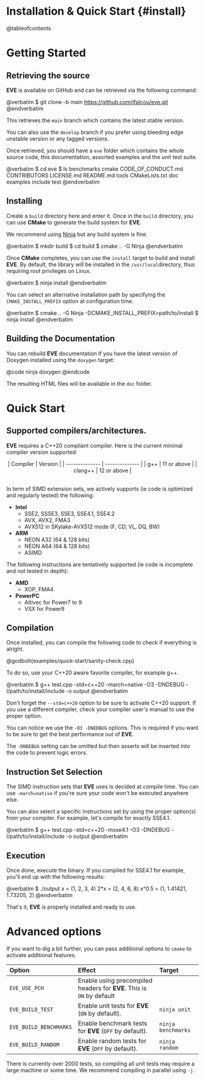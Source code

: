 Installation & Quick Start {#install}
==========================

@tableofcontents

# Getting Started

## Retrieving the source

**EVE** is available on GitHub and can be retrieved via the following command:
<br/>

@verbatim
$ git clone -b main https://github.com/jfalcou/eve.git
@endverbatim

This retrieves the `main` branch which contains the latest stable version.

You can also use the `develop` branch if you prefer using bleeding edge unstable version or any tagged versions.

Once retrieved, you should have a `eve` folder which contains the whole source code, this documentation, assorted examples and the unit test suite.

@verbatim
$ cd eve
$ ls
  benchmarks  cmake  CODE_OF_CONDUCT.md  CONTRIBUTORS  LICENSE.md
  README.md   tools  CMakeLists.txt      doc           examples
  include     test
@endverbatim

## Installing

Create a `build` directory here and enter it. Once in the `build` directory, you can use  **CMake** to generate the build system for **EVE**.

We recommend using [Ninja](https://ninja-build.org/) but any build system
is fine.

@verbatim
$ mkdir build
$ cd build
$ cmake .. -G Ninja
@endverbatim

Once **CMake** completes, you can use the `install` target to build and install **EVE**. By default, the library will be installed in the `/usr/local`directory, thus requiring root privileges on Linux.

@verbatim
$ ninja install
@endverbatim

You can select an alternative installation path by specifying the `CMAKE_INSTALL_PREFIX` option at configuration time.

@verbatim
$ cmake .. -G Ninja -DCMAKE_INSTALL_PREFIX=path/to/install
$ ninja install
@endverbatim

## Building the Documentation
You can rebuild **EVE** documentation if you have the latest version of Doxygen installed using the `doxygen` target:
<br/>

@code
ninja doxygen
@endcode

The resulting HTML files will be available in the `doc` folder.

# Quick Start

## Supported compilers/architectures.

**EVE** requires a C++20 compliant compiler. Here is the current minimal compiler version supported:

<center>
| Compiler       | Version        |
| -------------- | -------------- |
| g++            | 11  or above   |
| clang++        | 12  or above   |
</center>
<br/>

In term of SIMD extension sets, we actively supports (ie code is optimized and regularly tested) the following:

  - **Intel**
    - SSE2, SSSE3, SSE3, SSE4.1, SSE4.2
    - AVX, AVX2, FMA3
    - AVX512 in SKylake-AVX512 mode (F, CD, VL, DQ, BW)
  - **ARM**
    - NEON A32 (64 & 128 bits)
    - NEON A64 (64 & 128 bits)
    - ASIMD

The following instructions are tentatively supported (ie code is incomplete and not tested in depth):

- **AMD**
  - XOP, FMA4
- **PowerPC**
  - Altivec for Power7 to 9
  - VSX for Power9

## Compilation

Once installed, you can compile the following code to check if everything is alright.

@godbolt{examples/quick-start/sanity-check.cpp}

To do so, use your C++20 aware favorite compiler, for example g++.

@verbatim
$ g++ test.cpp -std=c++20  -march=native -O3 -DNDEBUG -I/path/to/install/include -o output
@endverbatim

Don't forget the `--std=c++20` option to be sure to activate C++20 support. If you use a different compiler, check your compiler user's manual to use the proper option.

You can notice we use the `-O3 -DNEDBUG` options. This is required if you want to be sure to get the best performance out of **EVE**.

The `-DNDEBUG` setting can be omitted but then asserts will be inserted into the code to prevent logic errors.

## Instruction Set Selection

The SIMD instruction sets that **EVE** uses is decided at compile time. You can use `-march=native` if you're sure your code won't be executed anywhere else.

You can also select a specific instructions set by using the proper option(s) from your compiler. For example, let's compile for exactly SSE4.1.

@verbatim
$ g++ test.cpp -std=c++20  -msse4.1 -O3 -DNDEBUG -I/path/to/install/include -o output
@endverbatim

## Execution

Once done, execute the binary. If you compiled for SSE4.1 for example, you'll end up with the
following results:

@verbatim
$ ./output
 x     = (1, 2, 3, 4)
 2*x   = (2, 4, 6, 8)
 x^0.5 = (1, 1.41421, 1.73205, 2)
@endverbatim

That's it, **EVE** is properly installed and ready to use.

# Advanced options

If you want to dig a bit further, you can pass additional options to `cmake` to activate additional features.

| Option | Effect     | Target              |
|:-------|:-----------|:--------------------|
| `EVE_USE_PCH`    | Enable using precompiled headers for **EVE**. This is `ON` by default  |                     |
| `EVE_BUILD_TEST` | Enable unit tests for **EVE** (`ON` by default).  | `ninja unit`        |
| `EVE_BUILD_BENCHMARKS`    | Enable benchmark tests for **EVE** (`OFF` by default). | `ninja benchmarks`  |
| `EVE_BUILD_RANDOM`        | Enable random tests for **EVE** (`OFF` by default). | `ninja random`      |

There is currently over 2000 tests, so compiling all unit tests may require a large machine or some time. We recommend compiling in parallel using `-j`.

